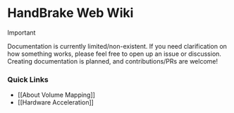 # HandBrake Web Wiki

> [!IMPORTANT]
> Documentation is currently limited/non-existent. If you need clarification on how something works, please feel free to open up an issue or discussion. Creating documentation is planned, and contributions/PRs are welcome!

### Quick Links

- [[About Volume Mapping]]
- [[Hardware Acceleration]]
